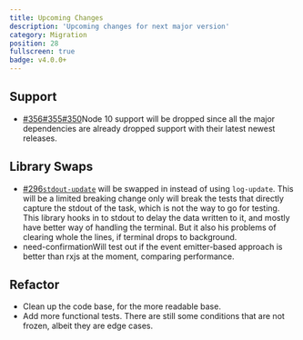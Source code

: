 ```yaml
---
title: Upcoming Changes
description: 'Upcoming changes for next major version'
category: Migration
position: 28
fullscreen: true
badge: v4.0.0+
---
```


## Support

- <badge>[#356](https://github.com/cenk1cenk2/listr2/issues/356)</badge><badge>[#355](https://github.com/cenk1cenk2/listr2/issues/355)</badge><badge>[#350](https://github.com/cenk1cenk2/listr2/issues/350)</badge>Node 10 support will be dropped since all the major dependencies are already dropped support with their latest newest releases.

## Library Swaps

- <badge>[#296](https://github.com/cenk1cenk2/listr2/issues/296)</badge>[`stdout-update`](https://github.com/keindev/stdout-update) will be swapped in instead of using `log-update`. This will be a limited breaking change only will break the tests that directly capture the stdout of the task, which is not the way to go for testing. This library hooks in to stdout to delay the data written to it, and mostly have better way of handling the terminal. But it also his problems of clearing whole the lines, if terminal drops to background.
- <badge>need-confirmation</badge>Will test out if the event emitter-based approach is better than rxjs at the moment, comparing performance.

## Refactor

- Clean up the code base, for the more readable base.
- Add more functional tests. There are still some conditions that are not frozen, albeit they are edge cases.
